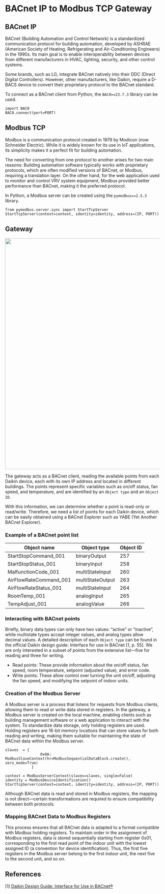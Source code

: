 # BACnet IP to Modbus TCP Gateway
## BACnet IP
BACnet (Building Automation and Control Network) is a standardized communication protocol for building automation, developed by ASHRAE (American Society of Heating, Refrigerating and Air-Conditioning Engineers) in the 1990s. Its main goal is to enable interoperability between devices from different manufacturers in HVAC, lighting, security, and other control systems.

Some brands, such as LG, integrate BACnet natively into their DDC (Direct Digital Controllers). However, other manufacturers, like Daikin, require a D-BACS device to convert their proprietary protocol to the BACnet standard.

To connect as a BACnet client from Python, the `BAC0==23.7.3` library can be used.

```python3
import BAC0
BAC0.connect(port=PORT)
```

## Modbus TCP
Modbus is a communication protocol created in 1979 by Modicon (now Schneider Electric). While it is widely known for its use in IoT applications, its simplicity makes it a perfect fit for building automation.

The need for converting from one protocol to another arises for two main reasons: 
Building automation software typically works with proprietary protocols, which are often modified versions of BACnet, or Modbus, requiring a translation layer. On the other hand, for the web application used to monitor and control VRV system equipment, Modbus provided better performance than BACnet, making it the preferred protocol.

In Python, a Modbus server can be created using the `pymodbus==2.5.3` library.

```python3
from pymodbus.server.sync import StartTcpServer
StartTcpServer(context=context, identity=identity, address=(IP, PORT))
```

## Gateway
<p align="center">
  <img src="https://github.com/user-attachments/assets/8e727f08-2724-4701-8630-381aa296d3ee" width="750"/>
</p>

The gateway acts as a BACnet client, reading the available points from each Daikin device, each with its own IP address and located in different buildings. The points represent specific variables such as on/off status, fan speed, and temperature, and are identified by an `Object type` and an `Object ID`.

With this information, we can determine whether a point is read-only or read/write. Therefore, we need a list of points for each Daikin device, which can be easily obtained using a BACnet Explorer such as YABE (Yet Another BACnet Explorer).

### Example of a BACnet point list
<div align="center">

| Object name | Object type | Object ID|
|-----------|-----------|-----------|
| StartStopCommand_001    | binaryOutput   | 257 |
| StartStopStatus_001    | binaryInput    | 258 |
| MalfunctionCode_001    | multiStateInput | 260 |
| AirFlowRateCommand_001    | multiStateOutput | 263 |
| AirFlowRateStatus_001    | multiStateInput | 264 |
| RoomTemp_001    | analogInput | 265 |
| TempAdjust_001    | analogValue | 266 |

</div>

### Interacting with BACnet points
Briefly, binary data types can only have two values: “active” or “inactive”, while multistate types accept integer values, and analog types allow decimal values. A detailed description of each `Object type` can be found in the official Daikin design guide: Interface for use in BACnet [1, p. 55].
We are only interested in a subset of points from the extensive list—five for reading and three for writing.

- Read points: These provide information about the on/off status, fan speed, room temperature, setpoint (adjusted value), and error code.
- Write points: These allow control over turning the unit on/off, adjusting the fan speed, and modifying the setpoint of indoor units.

### Creation of the Modbus Server
A Modbus server is a process that listens for requests from Modbus clients, allowing them to read or write data stored in registers. In the gateway, a Modbus server is created on the local machine, enabling clients such as building management software or a web application to interact with the system. To standardize data storage, only holding registers are used. Holding registers are 16-bit memory locations that can store values for both reading and writing, making them suitable for maintaining the state of BACnet data within the Modbus server.

```python3
slaves  = {
                0x0A: ModbusSlaveContext(hr=ModbusSequentialDataBlock.create(), zero_mode=True)
            }

context = ModbusServerContext(slaves=slaves, single=False)
identity = ModbusDeviceIdentification()
StartTcpServer(context=context, identity=identity, address=(IP, PORT))
```

Although BACnet data is read and stored in Modbus registers, the mapping is not direct—certain transformations are required to ensure compatibility between both protocols.

### Mapping BACnet Data to Modbus Registers
This process ensures that all BACnet data is adapted to a format compatible with Modbus holding registers. To maintain order in the assignment of Modbus registers, data is stored sequentially starting from register 0x01, corresponding to the first read point of the indoor unit with the lowest assigned ID (a convention for device identification). Thus, the first five registers in the Modbus server belong to the first indoor unit, the next five to the second unit, and so on.

## References
[1] [Daikin Design Guide: Interface for Use in BACnet®](https://research-onero.s3.ap-southeast-1.amazonaws.com/Daikin_dev/img/library/files/CI190128005_files2019-01-28_16-34-59files.pdf) 


